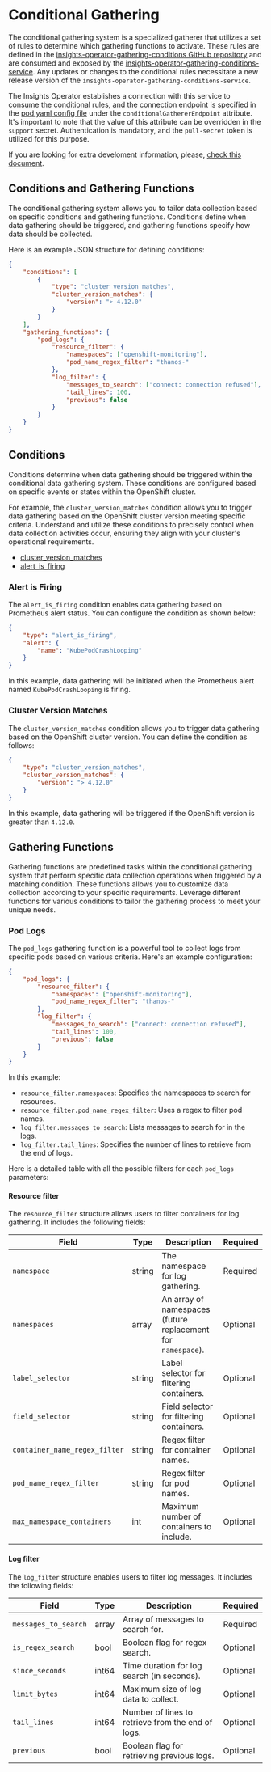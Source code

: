 # Conditional Gathering

The conditional gathering system is a specialized gatherer that utilizes a set of rules to determine which gathering functions to activate. These rules are defined in the [insights-operator-gathering-conditions GitHub repository](https://github.com/RedHatInsights/insights-operator-gathering-conditions) and are consumed and exposed by the [insights-operator-gathering-conditions-service](https://github.com/RedHatInsights/insights-operator-gathering-conditions-service). Any updates or changes to the conditional rules necessitate a new release version of the `insights-operator-gathering-conditions-service`.

The Insights Operator establishes a connection with this service to consume the conditional rules, and the connection endpoint is specified in the [pod.yaml config file](../../config/pod.yaml) under the `conditionalGathererEndpoint` attribute. It's important to note that the value of this attribute can be overridden in the `support` secret. Authentication is mandatory, and the `pull-secret` token is utilized for this purpose.

If you are looking for extra develoment information, please, [check this document](./development.md).

## Conditions and Gathering Functions

The conditional gathering system allows you to tailor data collection based on specific conditions and gathering functions. Conditions define when data gathering should be triggered, and gathering functions specify how data should be collected.

Here is an example JSON structure for defining conditions:

```json
{
    "conditions": [
        {
            "type": "cluster_version_matches",
            "cluster_version_matches": {
                "version": "> 4.12.0"
            }
        }
    ],
    "gathering_functions": {
        "pod_logs": {
            "resource_filter": {
                "namespaces": ["openshift-monitoring"],
                "pod_name_regex_filter": "thanos-"
            },
            "log_filter": {
                "messages_to_search": ["connect: connection refused"],
                "tail_lines": 100,
                "previous": false
            }
        }
    }
}
```

## Conditions

Conditions determine when data gathering should be triggered within the conditional data gathering system. These conditions are configured based on specific events or states within the OpenShift cluster.

For example, the `cluster_version_matches` condition allows you to trigger data gathering based on the OpenShift cluster version meeting specific criteria. Understand and utilize these conditions to precisely control when data collection activities occur, ensuring they align with your cluster's operational requirements.

- [cluster_version_matches](#cluster-version-matches)
- [alert_is_firing](#alert-is-firing)

### Alert is Firing

The `alert_is_firing` condition enables data gathering based on Prometheus alert status. You can configure the condition as shown below:

```json
{
    "type": "alert_is_firing",
    "alert": {
        "name": "KubePodCrashLooping"
    }
}
```

In this example, data gathering will be initiated when the Prometheus alert named `KubePodCrashLooping` is firing.

### Cluster Version Matches

The `cluster_version_matches` condition allows you to trigger data gathering based on the OpenShift cluster version. You can define the condition as follows:

```json
{
    "type": "cluster_version_matches",
    "cluster_version_matches": {
        "version": "> 4.12.0"
    }
}
```

In this example, data gathering will be triggered if the OpenShift version is greater than `4.12.0`.

## Gathering Functions

Gathering functions are predefined tasks within the conditional gathering system that perform specific data collection operations when triggered by a matching condition. These functions allows  you to customize data collection according to your specific requirements. Leverage different functions for various conditions to tailor the gathering process to meet your unique needs.

### Pod Logs

The `pod_logs` gathering function is a powerful tool to collect logs from specific pods based on various criteria. Here's an example configuration:

```json
{
    "pod_logs": {
        "resource_filter": {
            "namespaces": ["openshift-monitoring"],
            "pod_name_regex_filter": "thanos-"
        },
        "log_filter": {
            "messages_to_search": ["connect: connection refused"],
            "tail_lines": 100,
            "previous": false
        }
    }
}
```

In this example:

- `resource_filter.namespaces`: Specifies the namespaces to search for resources.
- `resource_filter.pod_name_regex_filter`: Uses a regex to filter pod names.
- `log_filter.messages_to_search`: Lists messages to search for in the logs.
- `log_filter.tail_lines`: Specifies the number of lines to retrieve from the end of logs.

Here is a detailed table with all the possible filters for each `pod_logs` parameters:

#### Resource filter
The `resource_filter` structure allows users to filter containers for log gathering. It includes the following fields:

| Field                         | Type   | Description                                                  | Required |
|-------------------------------|--------|--------------------------------------------------------------|----------|
| `namespace`                   | string | The namespace for log gathering.                             | Required |
| `namespaces`                  | array  | An array of namespaces (future replacement for `namespace`). | Optional |
| `label_selector`              | string | Label selector for filtering containers.                     | Optional |
| `field_selector`              | string | Field selector for filtering containers.                     | Optional |
| `container_name_regex_filter` | string | Regex filter for container names.                            | Optional |
| `pod_name_regex_filter`       | string | Regex filter for pod names.                                  | Optional |
| `max_namespace_containers`    | int    | Maximum number of containers to include.                     | Optional |


#### Log filter
The `log_filter` structure enables users to filter log messages. It includes the following fields:

| Field                   | Type   | Description                                           | Required |
|-------------------------|--------|-------------------------------------------------------|----------|
| `messages_to_search`    | array  | Array of messages to search for.                      | Required |
| `is_regex_search`       | bool   | Boolean flag for regex search.                        | Optional |
| `since_seconds`         | int64  | Time duration for log search (in seconds).            | Optional |
| `limit_bytes`           | int64  | Maximum size of log data to collect.                  | Optional |
| `tail_lines`            | int64  | Number of lines to retrieve from the end of logs.     | Optional |
| `previous`              | bool   | Boolean flag for retrieving previous logs.            | Optional |
